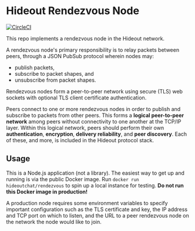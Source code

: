 # Hideout Rendezvous Node

[![CircleCI][1]][2]

This repo implements a rendezvous node in the Hideout network.

A rendezvous node's primary responsibility is to relay packets
between peers, through a JSON PubSub protocol wherein nodes may:

 * publish packets,
 * subscribe to packet shapes, and
 * unsubscribe from packet shapes.

Rendezvous nodes form a peer-to-peer network using secure (TLS)
web sockets with optional TLS client certificate authentication.

Peers connect to one or more rendezvous nodes in order to publish and
subscribe to packets from other peers. This forms a **logical
peer-to-peer network** among peers without connectivity to one another
at the TCP/IP layer. Within this logical network, peers should perform
their own **authentication**, **encryption**, **delivery reliability**,
and **peer discovery**. Each of these, and more, is included in the
Hideout protocol stack.

## Usage

This is a Node.js application (not a library).
The easiest way to get up and running is via the public Docker image.
Run `docker run hideoutchat/rendezvous` to spin up a local instance for
testing. **Do not run this Docker image in production!**

A production node requires some environment variables to specify
important configuration such as the TLS certificate and key, the IP
address and TCP port on which to listen, and the URL to a peer
rendezvous node on the network the node would like to join.

[1]: https://circleci.com/gh/hideoutchat/rendezvous.svg?style=svg
[2]: https://circleci.com/gh/hideoutchat/rendezvous
